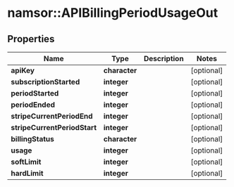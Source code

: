# namsor::APIBillingPeriodUsageOut

## Properties
Name | Type | Description | Notes
------------ | ------------- | ------------- | -------------
**apiKey** | **character** |  | [optional] 
**subscriptionStarted** | **integer** |  | [optional] 
**periodStarted** | **integer** |  | [optional] 
**periodEnded** | **integer** |  | [optional] 
**stripeCurrentPeriodEnd** | **integer** |  | [optional] 
**stripeCurrentPeriodStart** | **integer** |  | [optional] 
**billingStatus** | **character** |  | [optional] 
**usage** | **integer** |  | [optional] 
**softLimit** | **integer** |  | [optional] 
**hardLimit** | **integer** |  | [optional] 


